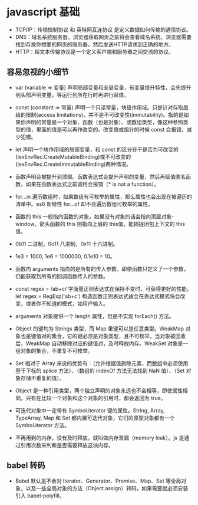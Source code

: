 # javascript 基础

- TCP/IP：传输控制协议 和 英特网互连协议 是定义数据如何传输的通信协议。
- DNS：域名系统服务器。浏览器获取网页之前将会查看域名系统，浏览器需要找到存放你想要的网页的服务器。然后发送HTTP请求到正确的地方。
- HTTP：超文本传输协议是一个定义客户端和服务器之间交流的协议。

## 容易忽视的小细节

- var (variable => 变量) 声明局部变量和全局变量，有变量提升特性，会先提升到头部声明变量，等运行到所在行时再进行赋值。
- const (constant => 常量) 声明一个只读常量，块级作用域。只是针对存取层级的限制(access limitations)，并不是不可改变性(immutability)。指的是如果你声明的常量是一个对象、函数（也是对象）、或数组类型，像这种参照类型的值，里面的值是可以再作改变的。改变值或指针的时候 const 会报错，减少犯错。
- let 声明一个块作用域的局部变量，和 const 的区分在于是否为可改变的(lexEnvRec.CreateMutableBinding)或不可改变的(lexEnvRec.CreateImmutableBinding)两种情况。
- 函数声明会被提升到顶部。函数表达式会提升声明的变量，然后再赋值匿名函数，如果在函数表达式之前调用会报错（* is not a function）。

- for...in 遍历数组时，如果数组有可枚举的属性，那么属性也会出现在被遍历的清单中。es6 新特性 for...of 却不会遍历数组可枚举的属性。
- 函数的 this 一般指向函数的对象，如果没有对象的话会指向顶层对象-window。箭头函数的 this 则指向上层的 this值，能捕捉闭包上下文的 this值。

- 0b11 二进制，0o11 八进制，0x11 十六进制。
- 1e3 = 1000, 1e6 = 1000000, 0.1e10 = 10。

- 函数内 arguments 指向的是所有的传入参数。即使函数只定义了一个参数，仍能获取到所有的回调函数传入的参数。

- const regex = /ab+c/ 字面量正则表达式在保持不变时，可获得更好的性能。let regex = RegExp('ab+c') 构造函数正则表达式适合在表达式模式将会改变，或者你不知道的模式，如用户输入。

- arguments 对象提供一个 length 属性，但是不实现 forEach() 方法。

- Object 的键均为 Strings 类型，而 Map 里键可以是任意类型。WeakMap 对象也是键值对的集合，它的键必须是对象类型，且不可枚举，当对象被回收后，WeakMap 自动移除对应的键值对，及时释放内存。WeakSet 对象是一组对象的集合，不重复不可枚举。

- Set 相对于 Array 来说的优势有：（允许根据值删除元素，而数组中必须使用基于下标的 splice 方法）、（数组的 indexOf 方法无法找到 NaN 值）、（Set 对象存储不重复的值）。

- Object 是一种引用类型，两个独立声明的对象永远也不会相等，即使属性相同。只有在比较一个对象和这个对象的引用时，都会返回为 true。

- 可迭代对象中一定带有 Symbol.iterator 键的属性。String, Array, TypeArray, Map 和 Set 都内置可迭代对象，它们的原型对象都有一个 Symbol.iterator 方法。

- 不再用到的内存，没有及时释放，就叫做内存泄漏（memory leak）。js 是通过引用次数来判断是否需要释放这块内存。


## babel 转码

- Babel 默认是不会对 Iterator、Generator、Promise、Map、Set 等全局对象，以及一些全局对象的方法（Object.assign）转码，如果需要就必须安装引入 babel-polyfill。
